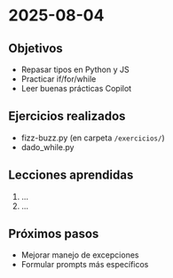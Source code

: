 # 2025-08-04  
## Objetivos  
- Repasar tipos en Python y JS
- Practicar if/for/while  
- Leer buenas prácticas Copilot  

## Ejercicios realizados  
- fizz-buzz.py (en carpeta `/exercicios/`)  
- dado_while.py  

## Lecciones aprendidas  
1. …  
2. …  

## Próximos pasos  
- Mejorar manejo de excepciones  
- Formular prompts más específicos  
